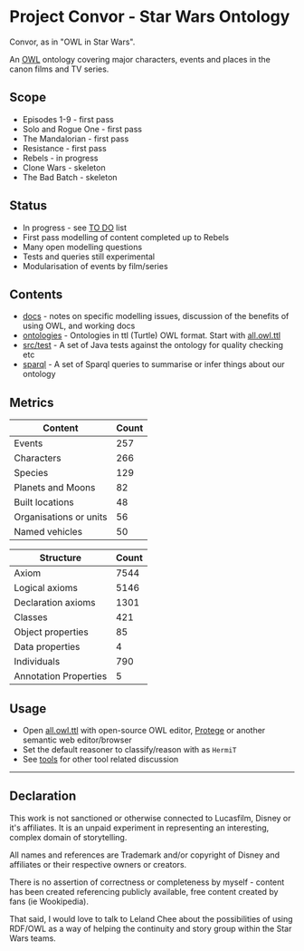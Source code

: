 # Project Convor - Star Wars Ontology

Convor, as in "OWL in Star Wars".

An [OWL](https://www.w3.org/OWL/) ontology covering major characters, events and places in the canon films and TV series.

## Scope

* Episodes 1-9 - first pass
* Solo and Rogue One - first pass
* The Mandalorian - first pass
* Resistance - first pass
* Rebels - in progress
* Clone Wars - skeleton
* The Bad Batch - skeleton

## Status

* In progress - see [TO DO](docs/todo.md) list
* First pass modelling of content completed up to Rebels
* Many open modelling questions
* Tests and queries still experimental
* Modularisation of events by film/series

## Contents

* [docs](docs/index.md) - notes on specific modelling issues, discussion of the benefits of using OWL, and working docs
* [ontologies](ontologies/) - Ontologies in ttl (Turtle) OWL format. Start with [all.owl.ttl](ontologies/all.owl.ttl)
* [src/test](src/test/) - A set of Java tests against the ontology for quality checking etc
* [sparql](sparql/) - A set of Sparql queries to summarise or infer things about our ontology


## Metrics

|Content |Count |
--- | ---
|Events                 |257
|Characters             |266
|Species                |129
|Planets and Moons      |82
|Built locations        |48
|Organisations or units |56
|Named vehicles         |50

|Structure |Count |
--- | ---
|Axiom                  |7544
|Logical axioms         |5146
|Declaration axioms	    |1301
|Classes	            |421
|Object properties	    |85
|Data properties    	|4
|Individuals	        |790
|Annotation Properties	|5


## Usage

* Open [all.owl.ttl](ontologies/all.owl.ttl) with open-source OWL editor, [Protege](https://protege.stanford.edu/) or another semantic
  web editor/browser
* Set the default reasoner to classify/reason with as `HermiT`
* See [tools](docs/tools.md) for other tool related discussion

---

## Declaration

This work is not sanctioned or otherwise connected to Lucasfilm, Disney or it's affiliates.
It is an unpaid experiment in representing an interesting, complex domain of storytelling.

All names and references are Trademark and/or copyright of Disney and affiliates or their respective owners or creators.

There is no assertion of correctness or completeness by myself - content has been
created referencing publicly available, free content created by fans (ie Wookipedia).

That said, I would love to talk to Leland Chee about the possibilities of using RDF/OWL
as a way of helping the continuity and story group within the Star Wars teams.
